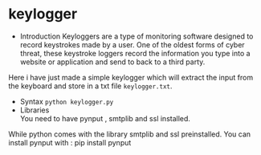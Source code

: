 # keylogger

* Introduction 
  Keyloggers are a type of monitoring software designed to record keystrokes made by a user. One of the oldest forms of cyber threat, these keystroke loggers record the     information you type into a website or application and send to back to a third party.
  
 Here i have just made a simple keylogger which will extract the input from the keyboard and store in a txt file ```keylogger.txt```.
 
 * Syntax 
   ``` python keylogger.py ```
 * Libraries  
   You need to have pynput , smtplib and ssl installed.

While python comes with the library smtplib and ssl preinstalled. You can install pynput with : pip install pynput
